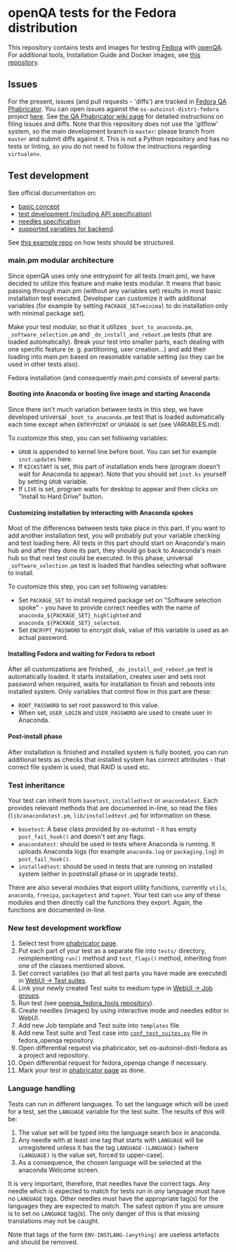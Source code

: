 openQA tests for the Fedora distribution
========================================

This repository contains tests and images for testing [Fedora](https://getfedora.org/) with [openQA](http://os-autoinst.github.io/openQA/). For additional tools, Installation Guide and Docker images, see [this repository](https://bitbucket.org/rajcze/openqa_fedora_tools).

Issues
------

For the present, issues (and pull requests - 'diffs') are tracked in [Fedora QA Phabricator](https://phab.qa.fedoraproject.org/). You can open issues against the `os-autoinst-distri-fedora` project [here](https://phab.qa.fedoraproject.org/maniphest/task/edit/form/default/?tags=os-autoinst-distri-fedora). See [the QA Phabricator wiki page](https://fedoraproject.org/wiki/QA:Phabricator#issues-diffs) for detailed instructions on filing issues and diffs. Note that this repository does not use the 'gitflow' system, so the main development branch is `master`: please branch from `master` and submit diffs against it. This is not a Python repository and has no tests or linting, so you do not need to follow the instructions regarding `virtualenv`.

Test development
----------------
See official documentation on:

* [basic concept](https://github.com/os-autoinst/openQA/blob/master/docs/GettingStarted.asciidoc)
* [test development (including API specification)](https://github.com/os-autoinst/openQA/blob/master/docs/WritingTests.asciidoc)
* [needles specification](https://github.com/os-autoinst/os-autoinst/blob/master/doc/needles.txt)
* [supported variables for backend](https://github.com/os-autoinst/os-autoinst/blob/master/doc/backend_vars.asciidoc).

See [this example repo](https://github.com/os-autoinst/os-autoinst-distri-example) on how tests should be structured.

### main.pm modular architecture

Since openQA uses only one entrypoint for all tests (main.pm), we have decided to utilize this feature and make tests modular. It means that basic passing through main.pm (without any variables set) results in most basic installation test executed. Developer can customize it with additional variables (for example by setting `PACKAGE_SET=minimal` to do installation only with minimal package set).

Make your test modular, so that it utilizes `_boot_to_anaconda.pm`, `_software_selection.pm` and `_do_install_and_reboot.pm` tests (that are loaded automatically). Break your test into smaller parts, each dealing with one specific feature (e. g. partitioning, user creation...) and add their loading into main.pm based on reasonable variable setting (so they can be used in other tests also).

Fedora installation (and consequently main.pm) consists of several parts:

#### Booting into Anaconda or booting live image and starting Anaconda

Since there isn't much variation between tests in this step, we have developed universal `_boot_to_anaconda.pm` test that is loaded automatically each time except when `ENTRYPOINT` or `UPGRADE` is set (see VARIABLES.md).

To customize this step, you can set following variables:

- `GRUB` is appended to kernel line before boot. You can set for example `inst.updates` here.
- If `KICKSTART` is set, this part of installation ends here (program doesn't wait for Anaconda to appear). Note that you should set `inst.ks` yourself by setting `GRUB` variable.
- If `LIVE` is set, program waits for desktop to appear and then clicks on "Install to Hard Drive" button.

#### Customizing installation by interacting with Anaconda spokes

Most of the differences between tests take place in this part. If you want to add another installation test, you will probably put your variable checking and test loading here. All tests in this part should start on Anaconda's main hub and after they done its part, they should go back to Anaconda's main hub so that next test could be executed. In this phase, universal `_software_selection.pm` test is loaded that handles selecting what software to install.

To customize this step, you can set following variables:

- Set `PACKAGE_SET` to install required package set on "Software selection spoke" - you have to provide correct needles with the name of `anaconda_${PACKAGE_SET}_highlighted` and `anaconda_${PACKAGE_SET}_selected`.
- Set `ENCRYPT_PASSWORD` to encrypt disk, value of this variable is used as an actual password.

#### Installing Fedora and waiting for Fedora to reboot

After all customizations are finished, `_do_install_and_reboot.pm` test is automatically loaded. It starts installation, creates user and sets root password when required, waits for installation to finish and reboots into installed system. Only variables that control flow in this part are these:

- `ROOT_PASSWORD` to set root password to this value.
- When set, `USER_LOGIN` and `USER_PASSWORD` are used to create user in Anaconda.

#### Post-install phase

After installation is finished and installed system is fully booted, you can run additional tests as checks that installed system has correct attributes - that correct file system is used, that RAID is used etc.

### Test inheritance

Your test can inherit from `basetest`, `installedtest` or `anacondatest`. Each provides relevant methods that are documented in-line, so read the files (`lib/anacondatest.pm`, `lib/installedtest.pm`) for information on these.

- `basetest`: A base class provided by os-autoinst - it has empty `post_fail_hook()` and doesn't set any flags.
- `anacondatest`: should be used in tests where Anaconda is running. It uploads Anaconda logs (for example `anaconda.log` or `packaging.log`) in `post_fail_hook()`.
- `installedtest`: should be used in tests that are running on installed system (either in postinstall phase or in upgrade tests).

There are also several modules that export utility functions, currently `utils`, `anaconda`, `freeipa`, `packagetest` and `tapnet`. Your test can `use` any of these modules and then directly call the functions they export. Again, the functions are documented in-line.

### New test development workflow

1. Select test from [phabricator page](https://phab.qa.fedoraproject.org/w/openqa/tests/).
2. Put each part of your test as a separate file into `tests/` directory, reimplementing `run()` method
and `test_flags()` method, inheriting from one of the classes mentioned above.
3. Set correct variables (so that all test parts you have made are executed) in [WebUI -> Test suites](https://localhost:8080/admin/test_suites).
4. Link your newly created Test suite to medium type in [WebUI -> Job groups](https://localhost:8080/admin/groups).
5. Run test (see [openqa_fedora_tools repository](https://bitbucket.org/rajcze/openqa_fedora_tools)).
6. Create needles (images) by using interactive mode and needles editor in WebUI.
7. Add new Job template and Test suite into `templates` file.
8. Add new Test suite and Test case into [`conf_test_suites.py`](https://pagure.io/fedora-qa/fedora_openqa/blob/master/f/fedora_openqa/conf_test_suites.py) file in fedora_openqa repository.
9. Open differential request via phabricator, set os-autoinst-disti-fedora as a project and repository.
10. Open differential request for fedora_openqa change if necessary.
10. Mark your test in [phabricator page](https://phab.qa.fedoraproject.org/w/openqa/tests/) as done.

### Language handling

Tests can run in different languages. To set the language which will be used for a test, set the `LANGUAGE` variable for the test suite. The results of this will be:

1. The value set will be typed into the language search box in anaconda.
2. Any needle with at least one tag that starts with `LANGUAGE` will be unregistered unless it has the tag `LANGUAGE-(LANGUAGE)` (where `(LANGUAGE)` is the value set, forced to upper-case).
3. As a consequence, the chosen language will be selected at the anaconda Welcome screen.

It is very important, therefore, that needles have the correct tags. Any needle which is expected to match for tests run in *any* language must have no `LANGUAGE` tags. Other needles must have the appropriate tag(s) for the languages they are expected to match. The safest option if you are unsure is to set no `LANGUAGE` tag(s). The only danger of this is that missing translations may not be caught.

Note that tags of the form `ENV-INSTLANG-(anything)` are useless artefacts and should be removed.
